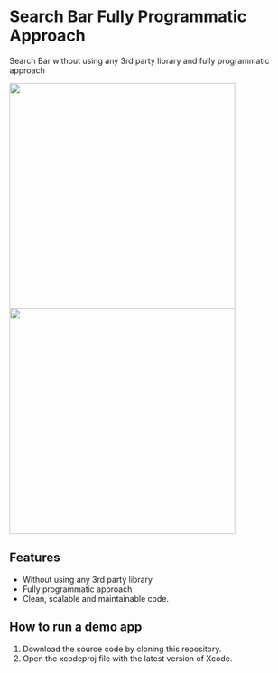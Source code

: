 # Search Bar Fully Programmatic Approach

Search Bar without using any 3rd party library and fully programmatic approach

<div>
    <img src="https://user-images.githubusercontent.com/50784573/110197658-7ba91100-7e90-11eb-8caf-c56d2138e6ea.png" height=400/>
    <img src="https://user-images.githubusercontent.com/50784573/110197660-7d72d480-7e90-11eb-9b1f-2662c2029305.png" height=400/>
</div>

## Features

- Without using any 3rd party library
- Fully programmatic approach
- Clean, scalable and maintainable code.

## How to run a demo app

1. Download the source code by cloning this repository.
2. Open the xcodeproj file with the latest version of Xcode.